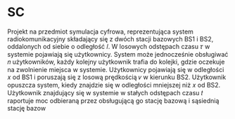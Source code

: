 # SC
Projekt na przedmiot symulacja cyfrowa, reprezentująca system radiokomunikacyjny składający się z dwóch stacji bazowych BS1 i BS2, oddalonych od siebie o odległość 𝑙. W losowych odstępach czasu 𝜏 w systemie pojawiają się użytkownicy. System może jednocześnie obsługiwać 𝑛 użytkowników, każdy kolejny użytkownik trafia do kolejki, gdzie oczekuje na zwolnienie miejsca w systemie. Użytkownicy pojawiają się w odległości 𝑥 od BS1 i poruszają się z losową prędkością 𝑣 w kierunku BS2. Użytkownik opuszcza system, kiedy znajdzie się w odległości mniejszej niż 𝑥 od BS2. Użytkownik znajdujący się w systemie w stałych odstępach czasu 𝑡 raportuje moc odbieraną przez obsługującą go stację bazową i sąsiednią 
stację bazow
